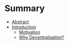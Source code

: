 # Summary

* [Abstract](README.md)
* [Introduction](INTRODUCTION.md)
   * [Motivation](MOTIVATION.md)
   * [Why Decentralisation?](WHY_DECENTRALISATION.md)

